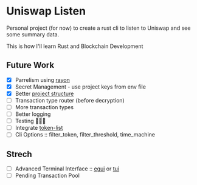 # Uniswap Listen

Personal project (for now) to create a rust cli to listen to Uniswap and see some summary data.

This is how I'll learn Rust and Blockchain Development

## Future Work

- [x] Parrelism using [rayon](https://github.com/rayon-rs/rayon)
- [x] Secret Management - use project keys from env file
- [x] Better [project structure](https://doc.rust-lang.org/book/ch07-00-managing-growing-projects-with-packages-crates-and-modules.html)
- [ ] Transaction type router (before decryption)
- [ ] More transaction types
- [ ] Better logging
- [ ] Testing &#128584;&#128584;&#128584;
- [ ] Integrate [token-list](https://github.com/telcoin/token-list)
- [ ] Cli Options :: filter_token, filter_threshold, time_machine

## Strech

- [ ] Advanced Terminal Interface :: [egui](https://github.com/emilk/egui) or [tui](https://github.com/fdehau/tui-rs)
- [ ] Pending Transaction Pool
